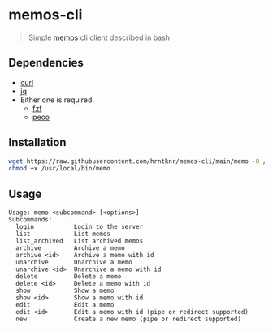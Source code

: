 # memos-cli
> Simple [memos](https://github.com/usememos/memos) cli client described in bash

## Dependencies
- [curl](https://curl.se/)
- [jq](https://stedolan.github.io/jq/)
- Either one is required.
  - [fzf](https://github.com/junegunn/fzf)
  - [peco](https://github.com/peco/peco)

## Installation
```sh
wget https://raw.githubusercontent.com/hrntknr/memos-cli/main/memo -O /usr/local/bin/memo
chmod +x /usr/local/bin/memo
```

## Usage
```
Usage: memo <subcommand> [<options>]
Subcommands:
  login           Login to the server
  list            List memos
  list_archived   List archived memos
  archive         Archive a memo
  archive <id>    Archive a memo with id
  unarchive       Unarchive a memo
  unarchive <id>  Unarchive a memo with id
  delete          Delete a memo
  delete <id>     Delete a memo with id
  show            Show a memo
  show <id>       Show a memo with id
  edit            Edit a memo
  edit <id>       Edit a memo with id (pipe or redirect supported)
  new             Create a new memo (pipe or redirect supported)
```
